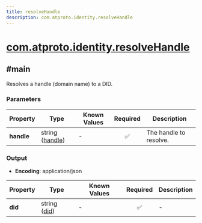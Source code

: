 ```yaml
---
title: resolveHandle
description: com.atproto.identity.resolveHandle
---
```


# [com.atproto.identity.resolveHandle](https://github.com/myConsciousness/atproto.dart/blob/main/lexicons/com/atproto/identity/resolveHandle.json)

## #main

Resolves a handle (domain name) to a DID.

### Parameters

| Property | Type | Known Values | Required | Description |
| --- | --- | --- | :---: | --- |
| **handle** | string ([handle](https://atproto.com/specs/handle)) | - | ✅ | The handle to resolve. |

### Output

- **Encoding**: application/json

| Property | Type | Known Values | Required | Description |
| --- | --- | --- | :---: | --- |
| **did** | string ([did](https://atproto.com/specs/did)) | - | ✅ | - |
